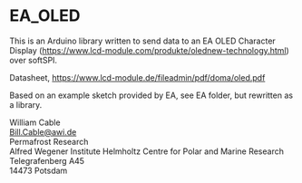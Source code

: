 # EA_OLED
  This is an Arduino library written to send data to an EA OLED Character Display (https://www.lcd-module.com/produkte/olednew-technology.html) over softSPI.

  Datasheet, https://www.lcd-module.de/fileadmin/pdf/doma/oled.pdf

  Based on an example sketch provided by EA, see EA folder, but rewritten as a library.

William Cable\
Bill.Cable@awi.de\
Permafrost Research\
Alfred Wegener Institute Helmholtz Centre for Polar and Marine Research\
Telegrafenberg A45\
14473 Potsdam